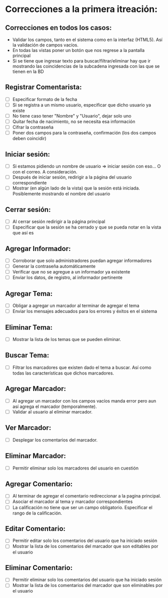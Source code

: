 # Correcciones a la primera itreación:

## Correcciones en todos los casos:

- Validar los campos, tanto en el sistema como en la interfaz (HTML5). Así la validación de campos vacíos. 
- En todas las vistas poner un botón que nos regrese a la pantalla principal
- Si se tiene que ingresar texto para buscar/filtrar/eliminar hay que ir mostrando las coincidencias de la subcadena ingresada con las que se tienen en la BD

## Registrar Comentarista:

- [ ] Especificar formato de la fecha
- [ ] Si se registra a un mismo usuario, especificar que dicho usuario ya existe
- [ ] No tiene caso tener "Nombre" y "Usuario", dejar solo uno
- [ ] Quitar fecha de nacimiento, no se necesita esa información
- [ ] Cifrar la contraseña
- [ ] Poner dos campos para la  contraseña, confirmación (los dos campos deben coincidir) 

## Iniciar sesión:

- [ ] Si estamos pidiendo un nombre de usuario => iniciar sesión con  eso... O con el correo. A consideración.  
- [ ] Después de iniciar sesión, redirigir a la página del usuario correspondiente
- [ ] Mostrar (en algún lado de la vista) que la sesión está iniciada. Posiblemente mostrando el nombre del usuario

## Cerrar sesión:

- [ ] Al cerrar sesión redirigir a la página principal
- [ ] Especificar que la sesión se ha cerrado y que se pueda notar en la vista que así es 

## Agregar Informador:

- [ ] Corroborar que solo administradores puedan agregar informadores
- [ ] Generar la contraseña automáticamente 
- [ ] Verificar que no se agregue a un informador ya existente
- [ ] Enviar los datos, de registro, al informador pertinente

## Agregar Tema:

- [ ] Obligar a agregar un marcador al terminar de agregar el tema
- [ ] Enviar los mensajes adecuados para los errores y éxitos en el sistema

## Eliminar Tema:

- [ ] Mostrar la lista de los temas que se pueden eliminar.

## Buscar Tema:

- [ ] Filtrar los marcadores que existen dado el tema a buscar. Así como todas las características que dichos marcadores.

## Agregar Marcador:

- [ ] Al agregar un marcador con los campos vacíos manda error pero aun así agrega el marcador (temporalmente).
- [ ] Validar al usuario al eliminar marcador.

## Ver Marcador:

- [ ] Desplegar los comentarios del marcador.

## Eliminar Marcador:

- [ ] Permitir eliminar solo los marcadores del usuario en cuestión 

## Agregar Comentario:

- [ ] Al terminar de agregar el comentario redireccionar a la pagina principal.
- [ ] Asociar el marcador al tema y marcador correspondientes
- [ ] La calificación no tiene que ser un campo obligatorio. Especificar el rango de la calificación.

## Editar Comentario:

- [ ] Permitir editar solo los comentarios del usuario que ha iniciado sesión 
- [ ] Mostrar la lista de los comentarios del marcador que son editables por el usuario

## Eliminar Comentario:

- [ ] Permitir eliminar solo los comentarios del usuario que ha iniciado sesión 
- [ ] Mostrar la lista de los comentarios del marcador que son eliminables por el usuario
